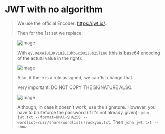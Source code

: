 # JWT with no algorithm
>
> We use the official Encoder: https://jwt.io/.
>
> Then for the 1st set we replace:

> ![image](https://github.com/user-attachments/assets/27a99eec-0f66-406b-8b66-394178a449d6)
>
> With ```eyJ0eXAiOiJKV1QiLCJhbGciOiJub25lIn0``` (this is base64 encoding of the actual value in the right):
>
> ![image](https://github.com/user-attachments/assets/44b3dd56-62c7-42b5-905b-5415d2552727)
>
> Also, if there is a role assigned, we can 1st change that.
>
> Very important: DO NOT COPY THE SIGNATURE ALSO.
> 
> ![image](https://github.com/user-attachments/assets/ab9a43c7-81e4-4e0b-9b19-33bff22bae78)
>
> Although, in case it doesn't work, use the signature. However, you have to bruteforce the password (if it's not already given):
> ``` john jwt.txt --format=HMAC-SHA256 --wordlist=/usr/share/wordlists/rockyou.txt ```. Then ``` john jwt.txt --show ```


